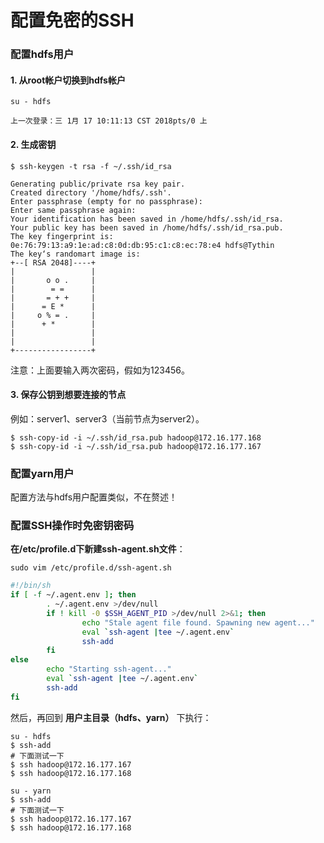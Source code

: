 配置免密的SSH
=================================================================================
### 配置hdfs用户

#### 1. 从root帐户切换到hdfs帐户

```shell
su - hdfs

上一次登录：三 1月 17 10:11:13 CST 2018pts/0 上
```

#### 2. 生成密钥

```shell
$ ssh-keygen -t rsa -f ~/.ssh/id_rsa

Generating public/private rsa key pair.
Created directory '/home/hdfs/.ssh'.
Enter passphrase (empty for no passphrase):
Enter same passphrase again:
Your identification has been saved in /home/hdfs/.ssh/id_rsa.
Your public key has been saved in /home/hdfs/.ssh/id_rsa.pub.
The key fingerprint is:
0e:76:79:13:a9:1e:ad:c8:0d:db:95:c1:c8:ec:78:e4 hdfs@Tythin
The key‘s randomart image is:
+--[ RSA 2048]----+
|                 |
|       o o .     |
|        = =      |
|       = + +     |
|      = E *      |
|     o % = .     |
|      + *        |
|                 |
|                 |
+-----------------+
```
注意：上面要输入两次密码，假如为123456。

#### 3. 保存公钥到想要连接的节点

例如：server1、server3（当前节点为server2）。
```shell
$ ssh-copy-id -i ~/.ssh/id_rsa.pub hadoop@172.16.177.168
$ ssh-copy-id -i ~/.ssh/id_rsa.pub hadoop@172.16.177.167
```

### 配置yarn用户
配置方法与hdfs用户配置类似，不在赘述！

### 配置SSH操作时免密钥密码
**在/etc/profile.d下新建ssh-agent.sh文件**：
```shell
sudo vim /etc/profile.d/ssh-agent.sh
```
```bash
#!/bin/sh
if [ -f ~/.agent.env ]; then
        . ~/.agent.env >/dev/null
        if ! kill -0 $SSH_AGENT_PID >/dev/null 2>&1; then
                echo "Stale agent file found. Spawning new agent..."
                eval `ssh-agent |tee ~/.agent.env`
                ssh-add
        fi
else
        echo "Starting ssh-agent..."
        eval `ssh-agent |tee ~/.agent.env`
        ssh-add
fi
```
然后，再回到 **用户主目录（hdfs、yarn）** 下执行：
```shell
su - hdfs
$ ssh-add
# 下面测试一下
$ ssh hadoop@172.16.177.167
$ ssh hadoop@172.16.177.168
```
```shell
su - yarn
$ ssh-add
# 下面测试一下
$ ssh hadoop@172.16.177.167
$ ssh hadoop@172.16.177.168
```
